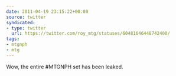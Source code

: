 ```yaml
---
date: 2011-04-19 23:15:22+00:00
source: twitter
syndicated:
- type: twitter
  url: https://twitter.com/roy_mtg/statuses/60481646448742400/
tags:
- mtgnph
- mtg
---
```


Wow, the entire #MTGNPH set has been leaked.